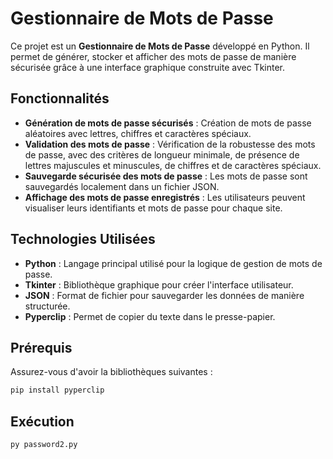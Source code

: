 # Gestionnaire de Mots de Passe

Ce projet est un **Gestionnaire de Mots de Passe** développé en Python. Il permet de générer, stocker et afficher des mots de passe de manière sécurisée grâce à une interface graphique construite avec Tkinter.

## Fonctionnalités

- **Génération de mots de passe sécurisés** : Création de mots de passe aléatoires avec lettres, chiffres et caractères spéciaux.
- **Validation des mots de passe** : Vérification de la robustesse des mots de passe, avec des critères de longueur minimale, de présence de lettres majuscules et minuscules, de chiffres et de caractères spéciaux.
- **Sauvegarde sécurisée des mots de passe** : Les mots de passe sont sauvegardés localement dans un fichier JSON.
- **Affichage des mots de passe enregistrés** : Les utilisateurs peuvent visualiser leurs identifiants et mots de passe pour chaque site.

## Technologies Utilisées

- **Python** : Langage principal utilisé pour la logique de gestion de mots de passe.
- **Tkinter** : Bibliothèque graphique pour créer l'interface utilisateur.
- **JSON** : Format de fichier pour sauvegarder les données de manière structurée.
- **Pyperclip** : Permet de copier du texte dans le presse-papier.

## Prérequis

Assurez-vous d'avoir la bibliothèques suivantes :
```bash
pip install pyperclip
```
## Exécution

```python
py password2.py 
```

